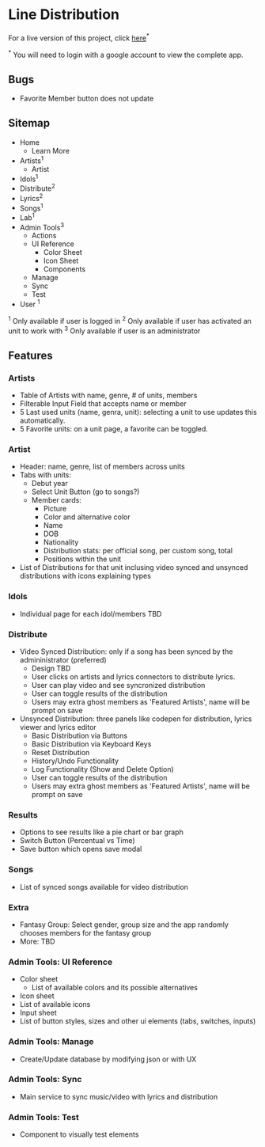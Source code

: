 # Line Distribution

For a live version of this project, click [here](http://www.kavispires.com/line-distribution-app/#/)<sup>*</sup>

<sup>*</sup> You will need to login with a google account to view the complete app.

## Bugs

- Favorite Member button does not update

## Sitemap

- Home
  - Learn More
- Artists<sup>1</sup>
  - Artist
- Idols<sup>1</sup>
- Distribute<sup>2</sup>
- Lyrics<sup>2</sup>
- Songs<sup>1</sup>
- Lab<sup>1</sup>
- Admin Tools<sup>3</sup>
  - Actions
  - UI Reference
    - Color Sheet
    - Icon Sheet
    - Components
  - Manage
  - Sync
  - Test
- User <sup>1</sup>

<sup>1</sup> Only available if user is logged in
<sup>2</sup> Only available if user has activated an unit to work with
<sup>3</sup> Only available if user is an administrator

## Features

### Artists

- Table of Artists with name, genre, # of units, members
- Filterable Input Field that accepts name or member
- 5 Last used units (name, genra, unit): selecting a unit to use updates this automatically.
- 5 Favorite units: on a unit page, a favorite can be toggled.

### Artist

- Header: name, genre, list of members across units
- Tabs with units:
  - Debut year
  - Select Unit Button (go to songs?)
  - Member cards:
    - Picture
    - Color and alternative color
    - Name
    - DOB
    - Nationality
    - Distribution stats: per official song, per custom song, total
    - Positions within the unit
- List of Distributions for that unit inclusing video synced and unsynced distributions with icons explaining types

### Idols

- Individual page for each idol/members TBD

### Distribute

- Video Synced Distribution: only if a song has been synced by the admininistrator (preferred)
  - Design TBD
  - User clicks on artists and lyrics connectors to distribute lyrics.
  - User can play video and see syncronized distribution
  - User can toggle results of the distribution
  - Users may extra ghost members as 'Featured Artists', name will be prompt on save
- Unsynced Distribution: three panels like codepen for distribution, lyrics viewer and lyrics editor
  - Basic Distribution via Buttons
  - Basic Distribution via Keyboard Keys
  - Reset Distribution
  - History/Undo Functionality
  - Log Functionality (Show and Delete Option)
  - User can toggle results of the distribution
  - Users may extra ghost members as 'Featured Artists', name will be prompt on save

### Results

- Options to see results like a pie chart or bar graph
- Switch Button (Percentual vs Time)
- Save button which opens save modal

### Songs

- List of synced songs available for video distribution

### Extra

- Fantasy Group: Select gender, group size and the app randomly chooses members for the fantasy group
- More: TBD

### Admin Tools: UI Reference

- Color sheet
  - List of available colors and its possible alternatives
- Icon sheet
- List of available icons
- Input sheet
- List of button styles, sizes and other ui elements (tabs, switches, inputs)

### Admin Tools: Manage

- Create/Update database by modifying json or with UX

### Admin Tools: Sync

- Main service to sync music/video with lyrics and distribution

### Admin Tools: Test

- Component to visually test elements
